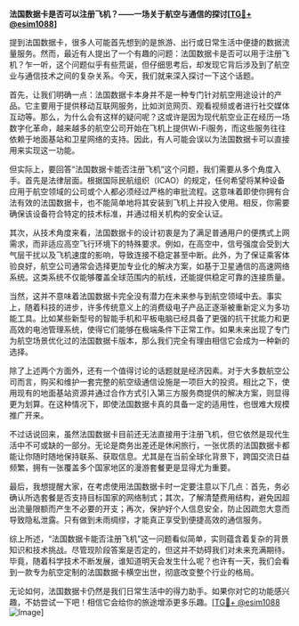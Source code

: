 **法国数据卡是否可以注册飞机？——一场关于航空与通信的探讨[[TG💪+ @esim1088](https://t.me/s/esim1088)]**

提到法国数据卡，很多人可能首先想到的是旅游、出行或日常生活中便捷的数据流量服务。然而，最近有人提出了一个有趣的问题：法国数据卡是否可以用于注册飞机？乍一听，这个问题似乎有些荒诞，但仔细思考后，却发现它背后涉及到了航空业与通信技术之间的复杂关系。今天，我们就来深入探讨一下这个话题。

首先，让我们明确一点：法国数据卡本身并不是一种专门针对航空用途设计的产品。它主要用于提供移动互联网服务，比如浏览网页、观看视频或者进行社交媒体互动等。那么，为什么会有这样的疑问呢？这或许是因为现代航空业正在经历一场数字化革命，越来越多的航空公司开始在飞机上提供Wi-Fi服务，而这些服务往往依赖于地面基站和卫星网络的支持。因此，有人可能会误以为法国数据卡可以直接用来实现这一功能。

但实际上，要回答“法国数据卡能否注册飞机”这个问题，我们需要从多个角度入手。首先是法律层面。根据国际民航组织（ICAO）的规定，任何希望将某种设备应用于航空领域的公司或个人都必须经过严格的审批流程。这意味着即使你拥有合法有效的法国数据卡，也不能简单地将其安装到飞机上并投入使用。相反，你需要确保该设备符合特定的技术标准，并通过相关机构的安全认证。

其次，从技术角度来看，法国数据卡的设计初衷是为了满足普通用户的便携式上网需求，而非适应高空飞行环境下的特殊要求。例如，在高空中，信号强度会受到大气层干扰以及飞机速度的影响，导致连接不稳定甚至中断。此外，为了保证乘客体验良好，航空公司通常会选择更加专业化的解决方案，如基于卫星通信的高速网络系统。这类系统不仅能够覆盖全球范围内的航线，还能提供稳定可靠的连接质量。

当然，这并不意味着法国数据卡完全没有潜力在未来参与到航空领域中去。事实上，随着科技的进步，许多传统意义上的消费级电子产品正逐渐被重新定义为多功能工具。比如某些新型号的智能手机和平板电脑已经具备了更强的抗干扰能力和更高效的电池管理系统，使得它们能够在极端条件下正常工作。如果未来出现了专门为航空场景优化过的法国数据卡版本，那么我们完全有理由相信它会成为一种新的选择。

除了上述两个方面外，还有一个值得讨论的话题就是经济因素。对于大多数航空公司而言，购买和维护一套完整的航空级通信设施是一项巨大的投资。相比之下，使用现有的地面基站资源并通过合作方式引入第三方服务商提供的解决方案，则显得更为划算。在这种情况下，即使法国数据卡真的具备一定的适用性，也很难大规模推广开来。

不过话说回来，虽然法国数据卡目前还无法直接用于注册飞机，但它依然是现代生活中不可或缺的一部分。无论是商务出差还是休闲旅行，一张优质的法国数据卡都能让你随时随地保持联系、获取信息。尤其是在当前全球化背景下，跨国交流日益频繁，拥有一张覆盖多个国家地区的漫游套餐更是显得尤为重要。

最后，我想提醒大家，在考虑使用法国数据卡时一定要注意以下几点：首先，务必确认所选套餐是否支持目标国家的网络制式；其次，了解清楚费用结构，避免因超出流量限额而产生不必要的开支；再次，保护好个人信息安全，防止因疏忽大意而导致隐私泄露。只有做到未雨绸缪，才能真正享受到便捷高效的通信服务。

综上所述，“法国数据卡能否注册飞机”这一问题看似简单，实则蕴含着复杂的背景知识和技术挑战。尽管现阶段答案是否定的，但这并不妨碍我们对未来充满期待。毕竟，随着科学技术不断发展，谁知道明天会发生什么呢？也许有一天，我们会看到一款专为航空定制的法国数据卡横空出世，彻底改变整个行业的格局。

无论如何，法国数据卡仍然是我们日常生活中的得力助手。如果你对它的功能感兴趣，不妨尝试一下吧！相信它会给你的旅途增添更多乐趣。[[TG💪+ @esim1088](https://t.me/s/esim1088) ![Image](https://i.postimg.cc/4NQfJmqS/Snipaste-2025-05-13-00-14-12.png)]
